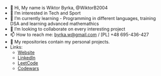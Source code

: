 - 👋 Hi, My name is Wiktor Byrka, @WiktorB2004
- 👀 I’m interested in Tech and Sport
- 🌱 I’m currently learning - Programming in different languages, training DSA and learning advanced mathemathics
- 💞️ I’m looking to collaborate on every interesting project
- 📫 How to reach me: byrka.w@gmail.com / [PL] +48 695-436-427
- 📁 My repositories contain my personal projects.
- Links:
  - [Website](https://wiktority.pl)
  - [LinkedIn](https://www.linkedin.com/in/wiktor-byrka-b30576204/)
  - [LeetCode](https://leetcode.com/WiktorB2004/)
  - [Codewars](https://www.codewars.com/users/WiktorB2004)
